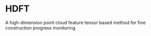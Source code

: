 # HDFT
A high-dimension point cloud feature tensor based method for fine construction progress monitoring
